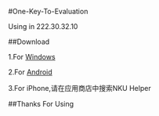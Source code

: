 #One-Key-To-Evaluation

Using in 222.30.32.10

##Download

1.For [Windows](https://github.com/yqnku/One-Key-To-Evaluation/releases/download/V1.0/One-Key-To-Evaluation.exe)

2.For [Android](https://github.com/yqnku/One-Key-To-Evaluation/releases/download/V1.0/CourseHelperInAndroid.apk)

3.For iPhone,请在应用商店中搜索NKU Helper

##Thanks For Using

